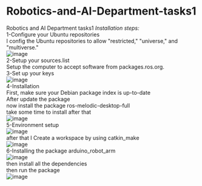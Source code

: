 # Robotics-and-AI-Department-tasks1
Robotics and AI Department tasks1
*Installation steps:*
<br/>
1-Configure your Ubuntu repositories
<br/>
I config the Ubuntu repositories to allow "restricted," "universe," and "multiverse." 
<br/>
![image](https://user-images.githubusercontent.com/23351217/124796484-e3b05680-df59-11eb-8b91-70439cbeccec.png)
<br/>
2-Setup your sources.list
<br/>
Setup the computer to accept software from packages.ros.org. 
<br/>
3-Set up your keys
<br/>
![image](https://user-images.githubusercontent.com/23351217/124796603-05114280-df5a-11eb-9e3e-0df6ee260d99.png)
<br/>
4-Installation
<br/>
First, make sure your Debian package index is up-to-date
<br/>
After update the package 
<br/>
now install the  package ros-melodic-desktop-full 
<br/>
take some time to install after that 
<br/>
![image](https://user-images.githubusercontent.com/23351217/124800706-a13d4880-df5e-11eb-9a5c-11582d5ee068.png)
<br/>
5-Environment setup
<br/>
![image](https://user-images.githubusercontent.com/23351217/124848923-7a0a6980-dfa6-11eb-9aba-e5f5de28d9d0.png)
<br/>
after that I Create a workspace by using catkin_make
<br/>
![image](https://user-images.githubusercontent.com/23351217/124849503-91962200-dfa7-11eb-8e13-026e6c26a37e.png)
<br/>
6-Installing the package arduino_robot_arm
<br/>
![image](https://user-images.githubusercontent.com/23351217/124849615-c4401a80-dfa7-11eb-8350-e981b51cbbe8.png)
<br/>
then install all the dependencies 
<br/>
then run the package
<br/>
![image](https://user-images.githubusercontent.com/23351217/124851953-2ac73780-dfac-11eb-9649-5cf524ec314c.png)
